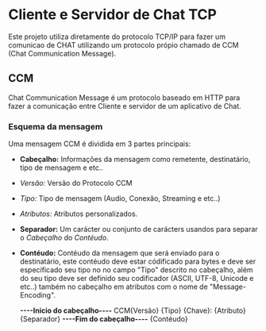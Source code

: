 # Cliente e Servidor de Chat TCP
Este projeto utiliza diretamente do protocolo TCP/IP para fazer um comunicao de CHAT utilizando um protocolo própio chamado de CCM (Chat Communication Message).

## CCM
Chat Communication Message é um protocolo baseado em HTTP para fazer a comunicação entre Cliente e servidor de um aplicativo de Chat.

### Esquema da mensagem 
Uma mensagem CCM é dividida em 3 partes principais: 
- **Cabeçalho:** Informações da mensagem como remetente, destinatário, tipo de mensagem e etc..
 - _Versão:_  Versão do Protocolo CCM
 - _Tipo:_ Tipo de mensagem (Audio, Conexão, Streaming e etc..)
 - _Atributos:_ Atributos personalizados.
- **Separador:** Um carácter ou conjunto de carácters usandos para separar o _Cabeçalho_ do _Contéudo_.
- **Contéudo:** Contéudo da mensagem que será enviado para o destinatário, este contéudo deve estar códificado para bytes e deve ser especificado seu tipo no no campo "Tipo" descrito no cabeçalho, além do seu tipo deve ser definido seu codificador (ASCII, UTF-8, Unicode e etc..) também no cabeçalho em atributos com o nome de "Message-Encoding".


	**----Inicio do cabeçalho----**
	CCM\{Versão} {Tipo}
	{Chave}: {Atributo}
	{Separador}
	**----Fim do cabeçalho----**
	{Contéudo}
